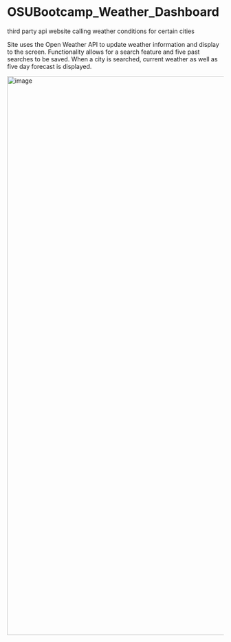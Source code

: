 # OSUBootcamp_Weather_Dashboard
third party api website calling weather conditions for certain cities

Site uses the Open Weather API to update weather information and display to the screen.  Functionality allows for a search feature and five past searches to be saved.  When a city is searched, current weather as well as five day forecast is displayed.



<img width="1297" alt="image" src="https://user-images.githubusercontent.com/97637742/153110994-7c493beb-c931-498b-83a4-54116b3c7bf9.png">
